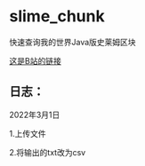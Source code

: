 # slime_chunk
快速查询我的世界Java版史莱姆区块


[这是B站的链接](https://www.bilibili.com/video/BV1c5411f7WU)

## 日志：
2022年3月1日

1.上传文件

2.将输出的txt改为csv
